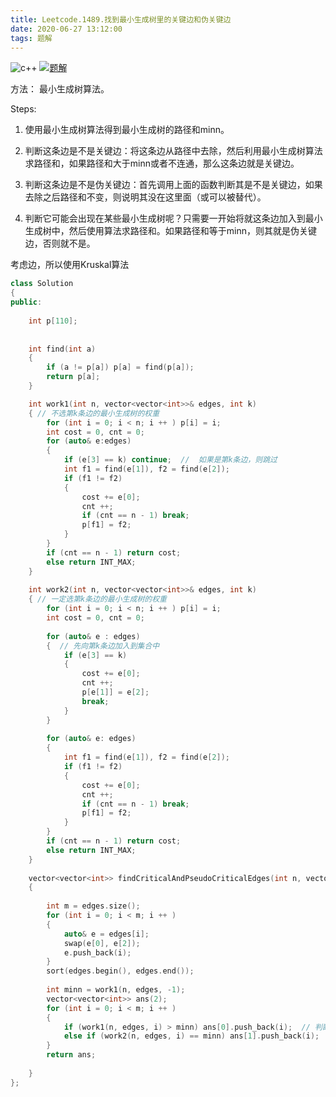 ```yaml
---
title: Leetcode.1489.找到最小生成树里的关键边和伪关键边
date: 2020-06-27 13:12:00
tags: 题解
---
```


![c++](https://img.shields.io/badge/lanuage-c++-blue) [![题解](https://img.shields.io/badge/type-题解-blue)](/tags/%E9%A2%98%E8%A7%A3/)

方法： 最小生成树算法。
<!--more-->

Steps: 
1. 使用最小生成树算法得到最小生成树的路径和minn。

2. 判断这条边是不是关键边：将这条边从路径中去除，然后利用最小生成树算法求路径和，如果路径和大于minn或者不连通，那么这条边就是关键边。

3. 判断这条边是不是伪关键边：首先调用上面的函数判断其是不是关键边，如果去除之后路径和不变，则说明其没在这里面（或可以被替代）。
   
4. 判断它可能会出现在某些最小生成树呢？只需要一开始将就这条边加入到最小生成树中，然后使用算法求路径和。如果路径和等于minn，则其就是伪关键边，否则就不是。

考虑边，所以使用Kruskal算法

```cpp
class Solution 
{
public:
    
    int p[110];
    
    
    int find(int a) 
    {
        if (a != p[a]) p[a] = find(p[a]);
        return p[a];
    }

    int work1(int n, vector<vector<int>>& edges, int k) 
    { // 不选第k条边的最小生成树的权重
        for (int i = 0; i < n; i ++ ) p[i] = i;
        int cost = 0, cnt = 0;
        for (auto& e:edges) 
        {
            if (e[3] == k) continue;  //  如果是第k条边，则跳过
            int f1 = find(e[1]), f2 = find(e[2]);
            if (f1 != f2) 
            {
                cost += e[0];
                cnt ++;
                if (cnt == n - 1) break;
                p[f1] = f2;
            }
        }
        if (cnt == n - 1) return cost;
        else return INT_MAX;
    }
    
    int work2(int n, vector<vector<int>>& edges, int k) 
    { // 一定选第k条边的最小生成树的权重
        for (int i = 0; i < n; i ++ ) p[i] = i;
        int cost = 0, cnt = 0;
        
        for (auto& e : edges) 
        {  // 先向第k条边加入到集合中
            if (e[3] == k) 
            {
                cost += e[0];
                cnt ++;
                p[e[1]] = e[2];
                break;
            }
        }
        
        for (auto& e: edges) 
        {
            int f1 = find(e[1]), f2 = find(e[2]);
            if (f1 != f2) 
            {
                cost += e[0];
                cnt ++;
                if (cnt == n - 1) break;
                p[f1] = f2;
            }
        }
        if (cnt == n - 1) return cost;
        else return INT_MAX;
    }
    
    vector<vector<int>> findCriticalAndPseudoCriticalEdges(int n, vector<vector<int>>& edges) 
    {
            
        int m = edges.size();
        for (int i = 0; i < m; i ++ ) 
        {
            auto& e = edges[i];
            swap(e[0], e[2]);
            e.push_back(i);
        }
        sort(edges.begin(), edges.end());
        
        int minn = work1(n, edges, -1);
        vector<vector<int>> ans(2);
        for (int i = 0; i < m; i ++ ) 
        {
            if (work1(n, edges, i) > minn) ans[0].push_back(i);  // 判断是否为关键边
            else if (work2(n, edges, i) == minn) ans[1].push_back(i);  // 判断是否为伪关键边
        } 
        return ans;
        
    }
};
```